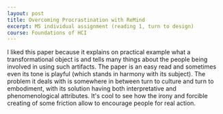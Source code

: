 ```yaml
---
layout: post
title: Overcoming Procrastination with ReMind
excerpt: M5 individual assignment (reading 1, turn to design)
course: Foundations of HCI
---
```


I liked this paper because it explains on practical example what a transformational object is and tells many things about the people being involved in using such artifacts. The paper is an easy read and sometimes even its tone is playful (which stands in harmony with its subject). The problem it deals with is somewhere in between turn to culture and turn to embodiment, with its solution having both interpretative and phenomenological attributes. It's cool to see how the irony and forcible creating of some friction allow to encourage people for real action.